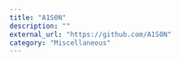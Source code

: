 ```yaml
---
title: "A1S0N"
description: ""
external_url: "https://github.com/A1S0N"
category: "Miscellaneous"
---
```

